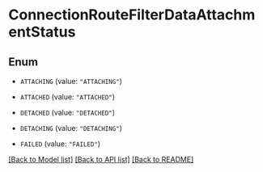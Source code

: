 # ConnectionRouteFilterDataAttachmentStatus

## Enum


* `ATTACHING` (value: `"ATTACHING"`)

* `ATTACHED` (value: `"ATTACHED"`)

* `DETACHED` (value: `"DETACHED"`)

* `DETACHING` (value: `"DETACHING"`)

* `FAILED` (value: `"FAILED"`)


[[Back to Model list]](../README.md#documentation-for-models) [[Back to API list]](../README.md#documentation-for-api-endpoints) [[Back to README]](../README.md)


